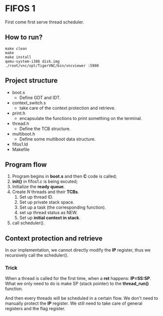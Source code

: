 # FIFOS 1

First come first serve thread scheduler.

## How to run?
```
make clean
make
make install
qemu-system-i386 disk.img
./root/vnc/opt/TigerVNC/bin/vncviewer :5900
```

## Project structure
- boot.s
  - Define GDT and IDT.
- context_switch.s
  - take care of the context protection and retrieve.
- print.h
  - encapsulate the functions to print something on the terminal.
- thread.h
  - Define the TCB structure.
- multiboot.h
  - Define some multiboot data structure.
- fifos1.ld
- Makefile

## Program flow
1. Program begins in **boot.s** and then **C** code is called;
2. **init()** in fifos1.c is being excuted;
3. Initialize the **ready queue**.
4. Create $N$ threads and their **TCBs**.
   1. Set up thread ID.
   2. Set up private stack space.
   3. Set up a task (the corresponding function).
   4. set up thread status as NEW.
   5. Set up **initial context in stack**.
5. call scheduler().

## Context protection and retrieve
In our implementation, we cannot directly modify the **IP** register, thus we recursively call the scheduler().

### Trick
When a thread is called for the first time, when a **ret** happens: **IP=SS:SP**. What we only need to do is make SP (stack pointer) to the **thread_run()** function.

And then every threads will be scheduled in a certain flow. We don't need to manually protect the **IP** register. We still need to take care of general registers and the flag register.
